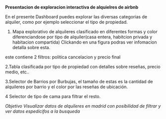 



**Presentacion  de exploracion interactiva de alquielres de airbnb**


En el presente Dashboard puedes explorar las diversas categorias de alquiler, 
como por ejemplo seleccionar el tipo de propiedad.


1. Mapa explorativo de alquileres clasificado en diferentes formas y color diferenciandose
 por tipo de alquiler(casa entera, habitcion privada y habitacion compartida)
Clickando en una figura podras ver infomacion detalla sobre esta.

este contiene 2 filtros:  politica cancelacion y precio final  


2.Tabla clasificada por tipo de propiedad con detalles sobre reseñas, precio medio, etc..


3.Selector de Barrios por Burbujas, el tamaño  de estas es la cantidad de alquileres por barrio y 
el color por las reseñas de ubicación.

4 Selector de tipo de cama para filtrar el resto.


*Objetivo Visualizar datos de alquileres en madrid con posibilidad de filtrar y ver datos espedicifos a la busqueda*
